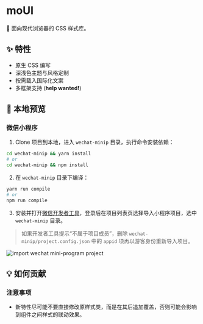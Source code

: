 # moUI

🍕 面向现代浏览器的 CSS 样式库。

## ✨ 特性

- 原生 CSS 编写
- 深浅色主题与风格定制
- 按需载入国际化文案
- 多框架支持 (**help wanted!**)

## 🎨 本地预览

### 微信小程序

1. Clone 项目到本地，进入 `wechat-minip` 目录，执行命令安装依赖：

```bash
cd wechat-minip && yarn install
# or
cd wechat-minip && npm install
```

2. 在 `wechat-minip` 目录下编译：

```bash
yarn run compile
# or
npm run compile
```

3. 安装并打开[微信开发者工具](https://developers.weixin.qq.com/miniprogram/dev/devtools/download.html)，登录后在项目列表页选择导入小程序项目，选中 `wechat-minip` 目录。

> 如果开发者工具提示“不属于项目成员”，删除 `wechat-minip/project.config.json` 中的 `appid` 项再以游客身份重新导入项目。

![import wechat mini-program project](https://user-images.githubusercontent.com/32428655/71554841-94818f80-2a5f-11ea-9340-f0e2252611bc.png)



## 💡 如何贡献

### 注意事项

- 新特性尽可能不要直接修改原样式类，而是在其后追加覆盖，否则可能会影响到组件之间样式的联动效果。

